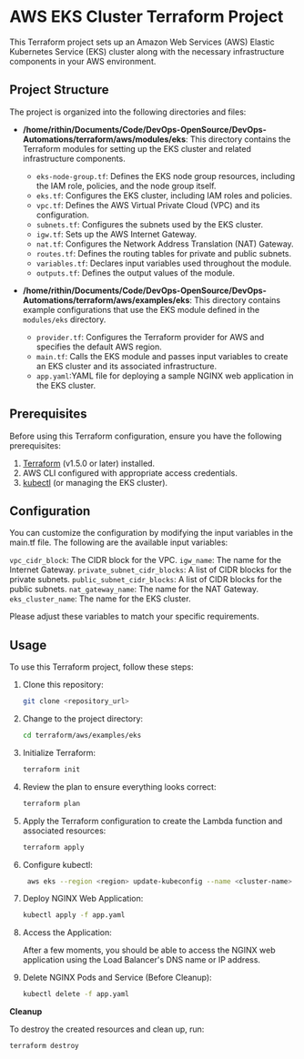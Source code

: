 # AWS EKS Cluster Terraform Project

This Terraform project sets up an Amazon Web Services (AWS) Elastic Kubernetes Service (EKS) cluster along with the necessary infrastructure components in your AWS environment.

## Project Structure

The project is organized into the following directories and files:

- **/home/rithin/Documents/Code/DevOps-OpenSource/DevOps-Automations/terraform/aws/modules/eks**: This directory contains the Terraform modules for setting up the EKS cluster and related infrastructure components.

  - `eks-node-group.tf`: Defines the EKS node group resources, including the IAM role, policies, and the node group itself.
  - `eks.tf`: Configures the EKS cluster, including IAM roles and policies.
  - `vpc.tf`: Defines the AWS Virtual Private Cloud (VPC) and its configuration.
  - `subnets.tf`: Configures the subnets used by the EKS cluster.
  - `igw.tf`: Sets up the AWS Internet Gateway.
  - `nat.tf`: Configures the Network Address Translation (NAT) Gateway.
  - `routes.tf`: Defines the routing tables for private and public subnets.
  - `variables.tf`: Declares input variables used throughout the module.
  - `outputs.tf`: Defines the output values of the module.

- **/home/rithin/Documents/Code/DevOps-OpenSource/DevOps-Automations/terraform/aws/examples/eks**: This directory contains example configurations that use the EKS module defined in the `modules/eks` directory.

  - `provider.tf`: Configures the Terraform provider for AWS and specifies the default AWS region.
  - `main.tf`: Calls the EKS module and passes input variables to create an EKS cluster and its associated infrastructure.
  - `app.yaml`:YAML file for deploying a sample NGINX web application in the EKS cluster.


## Prerequisites

Before using this Terraform configuration, ensure you have the following prerequisites:

1. [Terraform](https://www.terraform.io/) (v1.5.0 or later) installed.
2. AWS CLI configured with appropriate access credentials.
3. [kubectl](https://kubernetes.io/docs/tasks/tools/) (or managing the EKS cluster).

## Configuration
You can customize the configuration by modifying the input variables in the main.tf file. The following are the available input variables:

  `vpc_cidr_block`: The CIDR block for the VPC.
  `igw_name`: The name for the Internet Gateway.
  `private_subnet_cidr_blocks`: A list of CIDR blocks for the private subnets.
  `public_subnet_cidr_blocks`: A list of CIDR blocks for the public subnets.
  `nat_gateway_name`: The name for the NAT Gateway.
  `eks_cluster_name`: The name for the EKS cluster.

Please adjust these variables to match your specific requirements.

## Usage

To use this Terraform project, follow these steps:

1. Clone this repository:
   ```bash
   git clone <repository_url>
   ```
2. Change to the project directory:
   ```bash
   cd terraform/aws/examples/eks
   ```
3. Initialize Terraform:
   ```bash
   terraform init
   ```
4. Review the plan to ensure everything looks correct:
   ```bash
   terraform plan
   ```
5. Apply the Terraform configuration to create the Lambda function and associated resources:
   ```bash
   terraform apply
   ```
6. Configure kubectl:
   ```bash
    aws eks --region <region> update-kubeconfig --name <cluster-name>
    ```
7. Deploy NGINX Web Application:
   ```bash
   kubectl apply -f app.yaml
   ```
8. Access the Application:
   
   After a few moments, you should be able to access the NGINX web application using the Load Balancer's DNS name or IP address.

9. Delete NGINX Pods and Service (Before Cleanup):
   ```bash
   kubectl delete -f app.yaml
   ```


**Cleanup**

To destroy the created resources and clean up, run:

```bash
terraform destroy
```